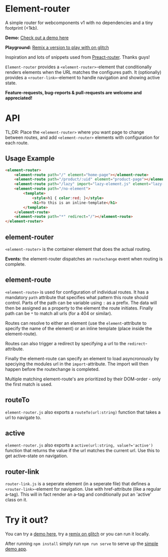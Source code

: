 # Element-router

A simple router for webcomponents v1 with no dependencies and a tiny footprint (<1kb).

**Demo:** [Check out a demo here](https://elementrouter.firebaseapp.com/about)

**Playground:** [Remix a version to play with on glitch](https://glitch.com/edit/#!/element-router?path=package.json:1:0)

Inspiration and lots of snippets used from [Preact-router](https://github.com/developit/preact-router). Thanks guys!

`Element-router` provides a `<element-router>`-element that conditionally renders elements when the URL matches the configures path. It (optionally) provides a `<router-link>`-element to handle navigation and showing active state. 

**Feature-requests, bug-reports & pull-requests are welcome and appreciated!**

# API
TL;DR: Place the `<element-router>` where you want page to change between routes, and add `<element-router>` elements with configuration for each route. 

## Usage Example
```html
<element-router>
    <element-route path="/" element="home-page"></element-route>
    <element-route path="/product/:uid" element="product-page"></element-route>
    <element-route path="/lazy" import="lazy-element.js" element="lazy-element"></element-route>
    <element-route path="/no-element">
        <template>
            <style>h1 { color:red; }</style>
            <h1>Yo this is an inline-template</h1>
        </template>
    </element-route>
    <element-route path="*" redirect="/"></element-route>
</element-router>
```

## element-router
`<element-router>` is the container element that does the actual routing. 

**Events:** the element-router dispatches an `routechange` event when routing is complete.

## element-route 
`<element-route>` is used for configuration of individual routes. It has a mandatory `path` attribute that specifies what pattern this route should control. Parts of the path can be variable using `:` as a prefix. The data will then be assigned as a property to the element the route initiates. Finally path can be `*` to match all urls (for a 404 or similar).

Routes can resolve to either an element (use the `element`-attribute to specify the name of the element) or an inline template (place inside the element-route). 

Routes can also trigger a redirect by specifying a url to the `redirect`-attribute. 

Finally the element-route can specify an element to load asyncronously by speciying the modules url in the `import`-attribute. The import will then happen before the routechange is completed. 

Multiple matching element-route's are prioritized by their DOM-order - only the first match is used. 

## routeTo
`element-router.js` also exports a `routeTo(url:string)` function that takes a url to navigate to. 

## active
`element-router.js` also exports a `active(url:string, value?='active')` function that returns the value if the url matches the current url. Use this to get active-state on navigation. 

## router-link
`router-link.js` is a seperate element (in a seperate file) that defines a `<router-link>`-element for navigation. Use with href-attribute (like a regular a-tag). This will in fact render an a-tag and conditionally put an 'active' class on it. 

# Try it out?
You can try a [demo here](https://elementrouter.firebaseapp.com/about), try a [remix on glitch](https://glitch.com/edit/#!/element-router?path=package.json:1:0) or you can run it locally. 

After running `npm install` simply run `npm run serve` to serve up the [simple demo app](https://github.com/filipbech/element-router/blob/master/demo.html).

